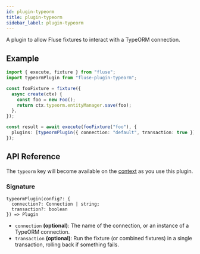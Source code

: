 ```yaml
---
id: plugin-typeorm
title: plugin-typeorm
sidebar_label: plugin-typeorm
---
```


A plugin to allow Fluse fixtures to interact with a TypeORM connection.

## Example

```typescript
import { execute, fixture } from "fluse";
import typeormPlugin from "fluse-plugin-typeorm";

const fooFixture = fixture({
  async create(ctx) {
    const foo = new Foo();
    return ctx.typeorm.entityManager.save(foo);
  },
});

const result = await execute(fooFixture("foo"), {
  plugins: [typeormPlugin({ connection: "default", transaction: true })],
});
```

## API Reference

The `typeorm` key will become available on the [context]() as you use this plugin.

### Signature

```
typeormPlugin(config?: {
  connection?: Connection | string;
  transaction?: boolean
}) => Plugin
```

- `connection` **(optional)**: The name of the connection, or an instance of a TypeORM connection.
- `transaction` **(optional)**: Run the fixture (or combined fixtures) in a single transaction, rolling back if something fails.
